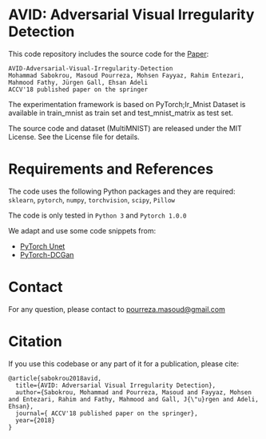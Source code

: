# AVID: Adversarial Visual Irregularity Detection

This code repository includes the source code for the [Paper](https://link.springer.com/chapter/10.1007/978-3-030-20876-9_31):

```
AVID-Adversarial-Visual-Irregularity-Detection
Mohammad Sabokrou, Masoud Pourreza, Mohsen Fayyaz, Rahim Entezari, Mahmood Fathy, Jürgen Gall, Ehsan Adeli
ACCV'18 published paper on the springer
```

The experimentation framework is based on PyTorch;Ir_Mnist Dataset is available in train_mnist as train set and test_mnist_matrix as test set.

The source code and dataset (MultiMNIST) are released under the MIT License. See the License file for details.


# Requirements and References
The code uses the following Python packages and they are required: ``sklearn``, ``pytorch``, ``numpy``, ``torchvision``, ``scipy``, ``Pillow``

The code is only tested in ``Python 3`` and ``Pytorch 1.0.0`` 

We adapt and use some code snippets from:
* [PyTorch Unet](https://github.com/milesial/Pytorch-UNet)
* [PyTorch-DCGan](https://pytorch.org/tutorials/beginner/dcgan_faces_tutorial.html)


# Contact
For any question, please contact to  pourreza.masoud@gmail.com

# Citation
If you use this codebase or any part of it for a publication, please cite:
```
@article{sabokrou2018avid,
  title={AVID: Adversarial Visual Irregularity Detection},
  author={Sabokrou, Mohammad and Pourreza, Masoud and Fayyaz, Mohsen and Entezari, Rahim and Fathy, Mahmood and Gall, J{\"u}rgen and Adeli, Ehsan},
  journal={ ACCV'18 published paper on the springer},
  year={2018}
}

```
